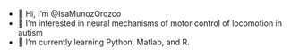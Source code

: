 - 👋 Hi, I’m @IsaMunozOrozco
- 👀 I’m interested in neural mechanisms of motor control of locomotion in autism 
- 🌱 I’m currently learning Python, Matlab, and R. 

<!---
IsaMunozOrozco/IsaMunozOrozco is a ✨ special ✨ repository because its `README.md` (this file) appears on your GitHub profile.
You can click the Preview link to take a look at your changes.
--->
